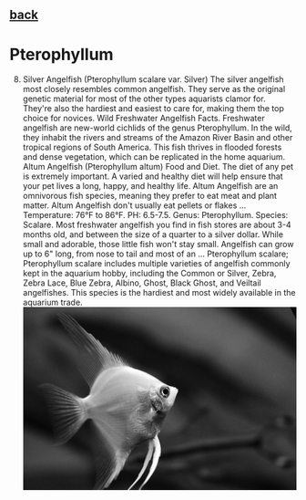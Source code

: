 ## [back](../index.md) 
# Pterophyllum
8. Silver Angelfish (Pterophyllum scalare var. Silver) The silver angelfish most closely resembles common angelfish. They serve as the original genetic material for most of the other types aquarists clamor for. They're also the hardiest and easiest to care for, making them the top choice for novices. Wild Freshwater Angelfish Facts. Freshwater angelfish are new-world cichlids of the genus Pterophyllum. In the wild, they inhabit the rivers and streams of the Amazon River Basin and other tropical regions of South America. This fish thrives in flooded forests and dense vegetation, which can be replicated in the home aquarium. Altum Angelfish (Pterophyllum altum) Food and Diet. The diet of any pet is extremely important. A varied and healthy diet will help ensure that your pet lives a long, happy, and healthy life. Altum Angelfish are an omnivorous fish species, meaning they prefer to eat meat and plant matter. Altum Angelfish don't usually eat pellets or flakes ... Temperature: 76°F to 86°F. PH: 6.5-7.5. Genus: Pterophyllum. Species: Scalare. Most freshwater angelfish you find in fish stores are about 3-4 months old, and between the size of a quarter to a silver dollar. While small and adorable, those little fish won't stay small. Angelfish can grow up to 6" long, from nose to tail and most of an ... Pterophyllum scalare; Pterophyllum scalare includes multiple varieties of angelfish commonly kept in the aquarium hobby, including the Common or Silver, Zebra, Zebra Lace, Blue Zebra, Albino, Ghost, Black Ghost, and Veiltail angelfishes. This species is the hardiest and most widely available in the aquarium trade.
![zdjecie ryby :)](../fotki/Pterophyllum.jpg)
